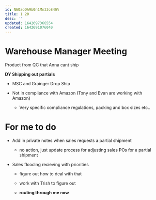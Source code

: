 ```yaml
---
id: N6OzoDA9b0n1Mn33oE4GV
title: 1 20
desc: ''
updated: 1642697366554
created: 1642691076040
---
```

# Warehouse Manager Meeting
    


Product from QC that Anna cant ship

**DY Shipping out partials**
- MSC and Grainger Drop Ship


- Not in compliance with Amazon (Tony and Evan are working with Amazon)
    - Very specific compliance regulations, packing and box sizes etc..

 

# For me to do

- Add in private notes when sales requests a partial shipment
    - no action, just update process for adjusting sales POs for a partial shipment

- Sales flooding recieving with priorities
    - figure out how to deal with that
    - work with Trish to figure out  

    - **routing through me now**


